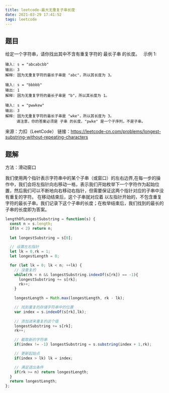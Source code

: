 ```yaml
---
title: leetcode-最大无重复子串长度
date: 2021-03-29 17:41:52
tags: leetcode
---
```


## 题目
给定一个字符串，请你找出其中不含有重复字符的 最长子串 的长度。
 
示例 1:
```
输入: s = "abcabcbb"
输出: 3 
解释: 因为无重复字符的最长子串是 "abc"，所以其长度为 3。

输入: s = "bbbbb"
输出: 1
解释: 因为无重复字符的最长子串是 "b"，所以其长度为 1。

输入: s = "pwwkew"
输出: 3
解释: 因为无重复字符的最长子串是 "wke"，所以其长度为 3。
     请注意，你的答案必须是 子串 的长度，"pwke" 是一个子序列，不是子串。
```
来源：力扣（LeetCode）
链接：https://leetcode-cn.com/problems/longest-substring-without-repeating-characters

<!-- more -->

## 题解
方法：滑动窗口

我们使用两个指针表示字符串中的某个子串（或窗口）的左右边界,在每一步的操作中，我们会将左指针向右移动一格，表示我们开始枚举下一个字符作为起始位置，然后我们可以不断地向右移动右指针，但需要保证这两个指针对应的子串中没有重复的字符。
在移动结束后，这个子串就对应着 以左指针开始的，不包含重复字符的最长子串。我们记录下这个子串的长度；在枚举结束后，我们找到的最长的子串的长度即为答案。

```js
lengthOfLongestSubstring = function(s) {
  const n = s.length;
  if(n < 2) return n;
    
  let longestSubstring = s[0];

  // 设置左右指针
  let lk = 0,rk = 1;
  let longestLength = 0;

  for (let lk = 0; lk < n; ++lk) {
    // 没重复的
    while(rk < n && longestSubstring.indexOf(s[rk]) == -1){
      longestSubstring += s[rk];
      rk++;
    }
        
    longestLength = Math.max(longestLength, rk - lk);

    // 找到重复的存储字符串中的位置
    var index = s.indexOf(s[rk],lk);
        
    // 添加进来重复的这个值
    longestSubstring += s[rk];
    rk++;

    // 截取新的字符串
    if(index != -1) longestSubstring = s.substring(index + 1,rk);

    // 更新起始点
    if(index > lk) lk = index;

    // 满足退出条件
    if(rk >= n) return longestLength;
  }
  return longestLength;
};
```

